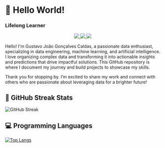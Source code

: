 # 👋 Hello World! 
### Lifelong Learner

<p align="center">
  
  <a href="https://www.linkedin.com/in/gustavocaldas0/" target="_blank">
    <img src="https://img.shields.io/badge/-LinkedIn-blue?style=flat-square&logo=LinkedIn&logoColor=white"> 
  </a> 
  
  <a href="mailto:gj.goncalvescaldas@gmail.com" target="_blank"> 
    <img src="https://img.shields.io/badge/-Gmail-red?style=flat-square&logo=Gmail&logoColor=white"> 
  </a> 

  <a href="https://gj-goncalvescaldas.github.io/" target="_blank"> 
    <img src="https://img.shields.io/badge/-Website-green?style=flat-square&logo=Google-Chrome&logoColor=white"> 
  </a> 
</p>

Hello! I'm Gustavo João Gonçalves Caldas, a passionate data enthusiast, specializing in data engineering, machine learning, and artificial intelligence. I love organizing complex data and transforming it into actionable insights and predictions that drive impactful solutions. This GitHub repository is where I document my journey and build projects to showcase my skills.

Thank you for stopping by. I’m excited to share my work and connect with others who are passionate about leveraging data for a brighter future!

## 📅 GitHub Streak Stats

<!--GITHUB_STREAK-->
![GitHub Streak](https://github-readme-streak-stats-ten-zeta.vercel.app/?user=gj-goncalvescaldas&theme=shades-of-purple&hide_border=true&date_format=M%20j%5B%2C%20Y%5D&timestamp=1760468478)
<!--GITHUB_STREAK-->

## 💻 Programming Languages

[![Top Langs](https://github-readme-stats.vercel.app/api/top-langs/?username=gj-goncalvescaldas&layout=compact)](https://github.com/gj-goncalvescaldas)
